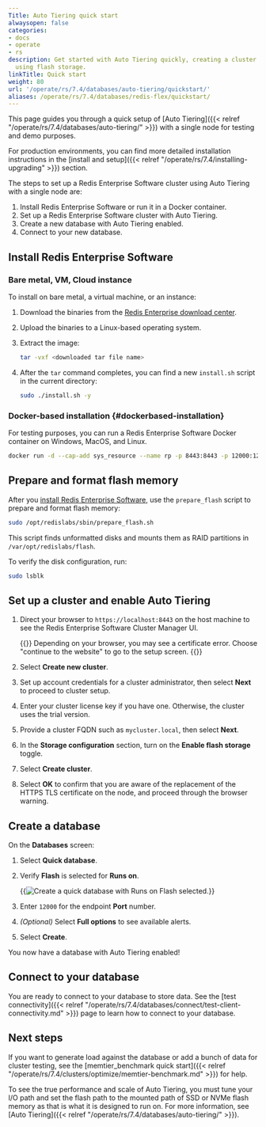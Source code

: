 ```yaml
---
Title: Auto Tiering quick start
alwaysopen: false
categories:
- docs
- operate
- rs
description: Get started with Auto Tiering quickly, creating a cluster and database
  using flash storage.
linkTitle: Quick start
weight: 80
url: '/operate/rs/7.4/databases/auto-tiering/quickstart/'
aliases: /operate/rs/7.4/databases/redis-flex/quickstart/
---
```

This page guides you through a quick setup of [Auto Tiering]({{< relref "/operate/rs/7.4/databases/auto-tiering/" >}}) with a single node for testing and demo purposes. 

For production environments, you can find more detailed installation instructions in the [install and setup]({{< relref "/operate/rs/7.4/installing-upgrading" >}}) section.

The steps to set up a Redis Enterprise Software cluster using Auto Tiering
with a single node are:

1. Install Redis Enterprise Software or run it in a Docker
    container.
1. Set up a Redis Enterprise Software cluster with Auto Tiering.
1. Create a new database with Auto Tiering enabled.
1. Connect to your new database.

## Install Redis Enterprise Software

### Bare metal, VM, Cloud instance

To install on bare metal, a virtual machine, or an instance:

1. Download the binaries from the [Redis Enterprise download center](https://cloud.redis.io/#/sign-up/software?direct=true).

1. Upload the binaries to a Linux-based operating system.

1. Extract the image:

    ```sh
    tar -vxf <downloaded tar file name>
    ```

1. After the `tar` command completes, you can find a new `install.sh` script in the current directory:

    ```sh
    sudo ./install.sh -y
    ```

### Docker-based installation {#dockerbased-installation}

For testing purposes, you can run a Redis Enterprise Software
Docker container on Windows, MacOS, and Linux.

```sh
docker run -d --cap-add sys_resource --name rp -p 8443:8443 -p 12000:12000 redislabs/redis:latest
```

## Prepare and format flash memory

After you [install Redis Enterprise Software](#install-redis-enterprise-software), use the `prepare_flash` script to prepare and format flash memory:

```sh
sudo /opt/redislabs/sbin/prepare_flash.sh
```

This script finds unformatted disks and mounts them as RAID partitions in `/var/opt/redislabs/flash`.

To verify the disk configuration, run:

```sh
sudo lsblk
```

## Set up a cluster and enable Auto Tiering

1. Direct your browser to `https://localhost:8443` on the host machine to
see the Redis Enterprise Software Cluster Manager UI.

    {{<note>}}
Depending on your browser, you may see a certificate error.
Choose "continue to the website" to go to the setup screen.
    {{</note>}}

1. Select **Create new cluster**.

1. Set up account credentials for a cluster administrator, then select **Next** to proceed to cluster setup.

1. Enter your cluster license key if you have one. Otherwise, the cluster uses the trial version.

1. Provide a cluster FQDN such as `mycluster.local`, then select **Next**.

1. In the **Storage configuration** section, turn on the **Enable flash storage** toggle.

1. Select **Create cluster**.

1. Select **OK** to confirm that you are aware of the replacement of the HTTPS TLS
certificate on the node, and proceed through the browser warning.

## Create a database

On the **Databases** screen:

1. Select **Quick database**.

1. Verify **Flash** is selected for **Runs on**.

    {{<image filename="images/rs/screenshots/databases/quick-db-flash.png" alt="Create a quick database with Runs on Flash selected." >}}

1. Enter `12000` for the endpoint **Port** number.

1. _(Optional)_ Select **Full options** to see available alerts.

1. Select **Create**.

You now have a  database with Auto Tiering enabled!

## Connect to your database

You are ready to connect to your database to store data. See the [test connectivity]({{< relref "/operate/rs/7.4/databases/connect/test-client-connectivity.md" >}}) page to learn how to connect to your database.

## Next steps

If you want to generate load against the
database or add a bunch of data for cluster testing, see the [memtier_benchmark quick start]({{< relref "/operate/rs/7.4/clusters/optimize/memtier-benchmark.md" >}}) for help.

To see the true performance and scale of Auto Tiering, you must tune your I/O path and set the flash path to the mounted path of SSD or NVMe flash memory as that is what it is designed to run on. For more information, see [Auto Tiering]({{< relref "/operate/rs/7.4/databases/auto-tiering/" >}}).
